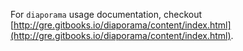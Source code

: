 
For `diaporama` usage documentation, checkout [http://gre.gitbooks.io/diaporama/content/index.html](http://gre.gitbooks.io/diaporama/content/index.html).
